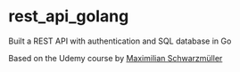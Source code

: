 # rest_api_golang
Built a REST API with authentication and SQL database in Go

Based on the Udemy course by [Maximilian Schwarzmüller](https://www.udemy.com/user/maximilian-schwarzmuller/)

